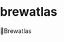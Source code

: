 # brewatlas
🍻Brewatlas

<!DOCTYPE html>
<html>
<head>
<meta charset="utf-8">
<title>Display a map on a webpage</title>
<meta name="viewport" content="initial-scale=1,maximum-scale=1,user-scalable=no">
<link href="https://api.mapbox.com/mapbox-gl-js/v2.14.1/mapbox-gl.css" rel="stylesheet">
<script src="https://api.mapbox.com/mapbox-gl-js/v2.14.1/mapbox-gl.js"></script>
<style>
body { margin: 0; padding: 0; }
#map { position: absolute; top: 50px; bottom: 0; width: 100%; }
</style>
</head>
<body>
<div id="map"></div>
<script>
	mapboxgl.accessToken = 'pk.eyJ1IjoiZXBpaGlrZSIsImEiOiJja2RjemszdmMwN2Q2MnFucjFiY3diYTExIn0.yMxerasstTOUqTLlqJcxow';
    const map = new mapboxgl.Map({
        container: 'map', // container ID
        // Choose from Mapbox's core styles, or make your own style with Mapbox Studio
        style: 'mapbox://styles/epihike/cllqwamds008b01qyesd2cdzv', // style URL
        center: [12.0, 49.97], // starting position [lng, lat]
        zoom: 4 // starting zoom
    });
</script>

</body>
</html>

